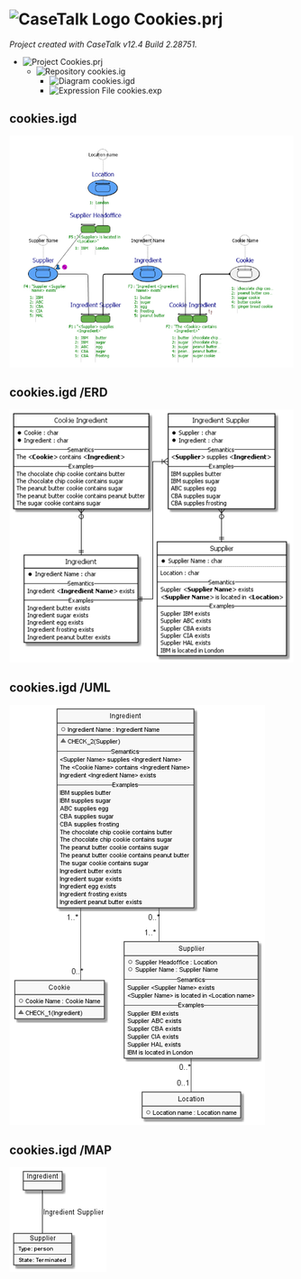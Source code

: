 ﻿# ![CaseTalk Logo](https://www.casetalk.com/images/icons/casetalk.png) Cookies.prj
*Project created with CaseTalk v12.4 Build 2.28751.*

* ![Project](https://www.casetalk.com/images/icons/prj.png) Cookies.prj
  * ![Repository](https://www.casetalk.com/images/icons/ig.png) cookies.ig
    * ![Diagram](https://www.casetalk.com/images/icons/igd.png) cookies.igd
    * ![Expression File](https://www.casetalk.com/images/icons/exp.png) cookies.exp
## cookies.igd
![Diagram cookies.igd](cookies.png)
## cookies.igd /ERD
![Diagram cookies.igd /ERD](cookies.erd.png)
## cookies.igd /UML
![Diagram cookies.igd /UML](cookies.uml.png)
## cookies.igd /MAP
![Diagram cookies.igd /MAP](cookies.map.png)
